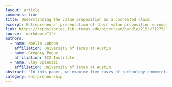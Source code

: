```yaml
---
layout: article
comments: true
title: Understanding the value proposition as a cocreated claim
excerpt: Entrepreneurs' presentation of their value proposition encompasses both a product-focussed (goods-dominant) logic, and a service-dominant logic centered on how the innovation will co-create value with stakeholders.
link: https://repositories.lib.utexas.edu/bitstream/handle/2152/31275/london-2015-value-proposition-as-a-co-created-claim.pdf?sequence=2
source:  markdown="1">
authors:
  - name: Noelle London
    affiliation: University of Texas at Austin
  - name: Gregory Pogue
    affiliation: IC2 Institute
  - name: Clay Spinuzzi
    affiliation: University of Texas at Austin
abstract: "In this paper, we examine five cases of technology commercialization in terms of how entrepreneurs advance a specific kind of claim: the value proposition. The value proposition can describe the characteristics of the innovation itself (Goods- Dominant Logic) or propose how the innovation will co-create value with stakeholders (Service-Dominant Logic); in the examined cases, the value proposition transitions between these two logics, addressing different needs in the ongoing argument. We conclude by discussing the needs that each “logic” serves and the implications for better understanding entrepreneurship communication."
category: entrpreneurship
---
```

